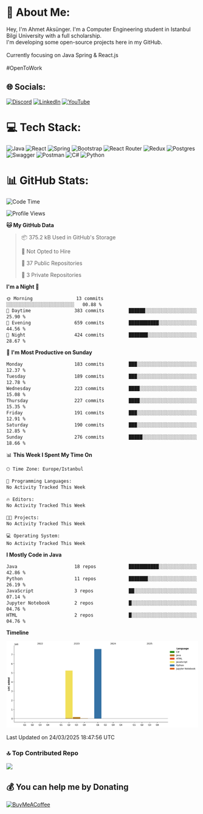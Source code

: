 # 💫 About Me:
Hey, I'm Ahmet Aksünger. I'm a Computer Engineering student in Istanbul Bilgi University with a full scholarship. <br>I'm developing some open-source projects here in my GitHub.<br><br>Currently focusing on Java Spring & React.js<br><br>#OpenToWork


## 🌐 Socials:
[![Discord](https://img.shields.io/badge/Discord-%237289DA.svg?logo=discord&logoColor=white)](https://discord.gg/Ahmeet#3182) [![LinkedIn](https://img.shields.io/badge/LinkedIn-%230077B5.svg?logo=linkedin&logoColor=white)](https://linkedin.com/in/ahmet-aksünger-102981254) [![YouTube](https://img.shields.io/badge/YouTube-%23FF0000.svg?logo=YouTube&logoColor=white)](https://youtube.com/@UCEbf_pelFExWvRZ7C0Zl4sQ) 

# 💻 Tech Stack:
![Java](https://img.shields.io/badge/java-%23ED8B00.svg?style=for-the-badge&logo=java&logoColor=white) ![React](https://img.shields.io/badge/redux-%23593d88.svg?style=for-the-badge&logo=redux&logoColor=white) ![Spring](https://img.shields.io/badge/react-%2320232a.svg?style=for-the-badge&logo=react&logoColor=%2361DAFB) ![Bootstrap](https://img.shields.io/badge/bootstrap-%23563D7C.svg?style=for-the-badge&logo=bootstrap&logoColor=white) ![React Router](https://img.shields.io/badge/React_Router-CA4245?style=for-the-badge&logo=react-router&logoColor=white) ![Redux](https://img.shields.io/badge/spring-%236DB33F.svg?style=for-the-badge&logo=spring&logoColor=white) ![Postgres](https://img.shields.io/badge/postgres-%23316192.svg?style=for-the-badge&logo=postgresql&logoColor=white) ![Swagger](https://img.shields.io/badge/-Swagger-%23Clojure?style=for-the-badge&logo=swagger&logoColor=white) ![Postman](https://img.shields.io/badge/Postman-FF6C37?style=for-the-badge&logo=postman&logoColor=white) ![C#](https://img.shields.io/badge/c%23-%23239120.svg?style=for-the-badge&logo=c-sharp&logoColor=white) ![Python](https://img.shields.io/badge/python-3670A0?style=for-the-badge&logo=python&logoColor=ffdd54)
# 📊 GitHub Stats:
<!--START_SECTION:waka-->
![Code Time](http://img.shields.io/badge/Code%20Time-139%20hrs%2036%20mins-blue)

![Profile Views](http://img.shields.io/badge/Profile%20Views-0-blue)

**🐱 My GitHub Data** 

> 📦 375.2 kB Used in GitHub's Storage 
 > 
> 🚫 Not Opted to Hire
 > 
> 📜 37 Public Repositories 
 > 
> 🔑 3 Private Repositories 
 > 
**I'm a Night 🦉** 

```text
🌞 Morning                13 commits          ░░░░░░░░░░░░░░░░░░░░░░░░░   00.88 % 
🌆 Daytime                383 commits         ██████░░░░░░░░░░░░░░░░░░░   25.90 % 
🌃 Evening                659 commits         ███████████░░░░░░░░░░░░░░   44.56 % 
🌙 Night                  424 commits         ███████░░░░░░░░░░░░░░░░░░   28.67 % 
```
📅 **I'm Most Productive on Sunday** 

```text
Monday                   183 commits         ███░░░░░░░░░░░░░░░░░░░░░░   12.37 % 
Tuesday                  189 commits         ███░░░░░░░░░░░░░░░░░░░░░░   12.78 % 
Wednesday                223 commits         ████░░░░░░░░░░░░░░░░░░░░░   15.08 % 
Thursday                 227 commits         ████░░░░░░░░░░░░░░░░░░░░░   15.35 % 
Friday                   191 commits         ███░░░░░░░░░░░░░░░░░░░░░░   12.91 % 
Saturday                 190 commits         ███░░░░░░░░░░░░░░░░░░░░░░   12.85 % 
Sunday                   276 commits         █████░░░░░░░░░░░░░░░░░░░░   18.66 % 
```


📊 **This Week I Spent My Time On** 

```text
🕑︎ Time Zone: Europe/Istanbul

💬 Programming Languages: 
No Activity Tracked This Week

🔥 Editors: 
No Activity Tracked This Week

🐱‍💻 Projects: 
No Activity Tracked This Week

💻 Operating System: 
No Activity Tracked This Week
```

**I Mostly Code in Java** 

```text
Java                     18 repos            ███████████░░░░░░░░░░░░░░   42.86 % 
Python                   11 repos            ███████░░░░░░░░░░░░░░░░░░   26.19 % 
JavaScript               3 repos             ██░░░░░░░░░░░░░░░░░░░░░░░   07.14 % 
Jupyter Notebook         2 repos             █░░░░░░░░░░░░░░░░░░░░░░░░   04.76 % 
HTML                     2 repos             █░░░░░░░░░░░░░░░░░░░░░░░░   04.76 % 
```



**Timeline**

![Lines of Code chart](https://raw.githubusercontent.com/AhmetAksunger/AhmetAksunger/main/assets/bar_graph.png)


 Last Updated on 24/03/2025 18:47:56 UTC
<!--END_SECTION:waka-->

### 🔝 Top Contributed Repo
![](https://github-contributor-stats.vercel.app/api?username=AhmetAksunger&limit=5&theme=dark&combine_all_yearly_contributions=true)

  ## 💰 You can help me by Donating
  [![BuyMeACoffee](https://img.shields.io/badge/Buy%20Me%20a%20Coffee-ffdd00?style=for-the-badge&logo=buy-me-a-coffee&logoColor=black)](https://buymeacoffee.com/ahmetaksunger) 

  
<!-- Proudly created with GPRM ( https://gprm.itsvg.in ) -->
